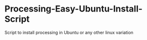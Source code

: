 # Processing-Easy-Ubuntu-Install-Script
Script to install processing in Ubuntu or any other linux variation
